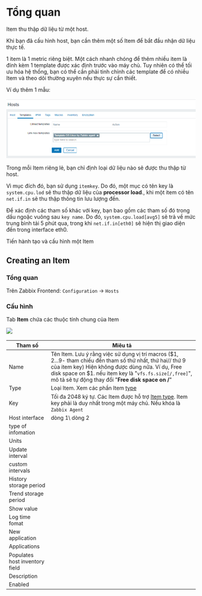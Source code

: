 # Tổng quan
Item thu thập dữ liệu từ một host.

Khi bạn đã cấu hình host, bạn cần thêm một số Item để bắt đầu nhận  dữ liệu thực tế.

1 item là 1 metric riêng biệt. Một cách nhanh chóng để thêm nhiều item là đính kèm 1 template được xác định trước vào máy chủ. Tuy nhiên có thể tối ưu hóa hệ thống, bạn có thể cần phải tinh chỉnh các template để có nhiều Item và theo dõi thường xuyên nếu thực sự cần thiết.

Ví dụ thêm 1 mẫu:

![](/images/Screenshot_67.png)

Trong mỗi Item riêng lẻ, bạn chỉ định loại dữ liệu nào sẽ được thu thập từ host.

Vì mục đích đó, bạn sử dụng `itemkey`. Do đó, một mục có tên key là `system.cpu.lod` sẽ thu thập dữ liệu của **processor load**., khi một item có tên `net.if.in` sẽ thu thập thông tin lưu lượng đến.

Để xác định các tham số khác với key, bạn bao gồm các tham số đó trong dấu ngoặc vuông sau `key name`. Do đó, `system.cpu.load[avg5]` sẽ trả về mức trung bình tải 5 phút qua, trong khi `net.if.in[eth0]` sẽ hiện thị giao diện đến trong interface eth0.

Tiến hành tạo và cấu hình một Item
## Creating an Item
### Tổng quan 

Trên Zabbix Frontend: `Configuration` → `Hosts`

### Cấu hình
Tab **Item** chứa các thuộc tính chung của Item

![](/images/Screensot_68.png)

|Tham số|Miêu tả|
|-|-|
|Name|Tên Item. Lưu ý rằng việc sử dụng vị trí macros ($1, $2...$9- tham chiếu đến tham số thứ nhất, thứ hai// thứ 9 của item key) Hiện không được dùng nữa.</n> Ví dụ, Free disk space on $1. nếu item key là "`vfs.fs.size[/,free]`", mô tả sẽ tự động thay đổi "**Free disk space on /**" |
|Type|Loại Item. Xem các phần Item [type](/config/info/Item-type.md)|
|Key|Tối đa 2048 ký tự. Các Item được hỗ trợ [Item type](/config/info/Item-type.md). Item key phải là duy nhất trong một máy chủ. Nếu khóa là ` Zabbix Agent` |
|Host interface|dòng 1\   dòng 2|
|type of infomation ||
|Units||
|Update interval||
|custom intervals||
|History storage period ||
|Trend storage period||
|Show value||
|Log time fomat||
|New application||
|Applications||
|Populates host inventory field||
|Description||
|Enabled||
